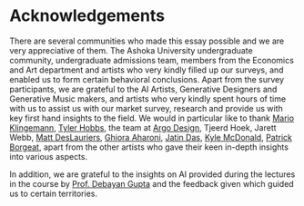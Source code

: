 # Acknowledgements

There are several communities who made this essay possible and we are very appreciative of them. The Ashoka University undergraduate community, undergraduate admissions team, members from the Economics and Art department and artists who very kindly filled up our surveys, and enabled us to form certain behavioral conclusions. Apart from the survey participants, we are grateful to the AI Artists, Generative Designers and Generative Music makers, and artists who very kindly spent hours of time with us to assist us with our market survey, research and provide us with key first hand insights to the field. We would in particular like to thank [Mario Klingemann](https://quasimondo.com), [Tyler Hobbs](https://tylerxhobbs.com), the team at [Argo Design](https://www.argodesign.com), Tjeerd Hoek, Jarett Webb, [Matt DesLauriers](https://www.mattdesl.com), [Ghiora Aharoni](https://ghiora-aharoni.com), [Jatin Das](https://www.jatindas.com), [Kyle McDonald](https://kylemcdonald.net), [Patrick Borgeat](https://borgeat.de), apart from the other artists who gave their keen in-depth insights into various aspects.&#x20;

In addition, we are grateful to the insights on AI provided during the lectures in the course by [Prof. Debayan Gupta](https://ashoka.edu.in/faculty#!/debayan-gupta-1157) and the feedback given which guided us to certain territories.

